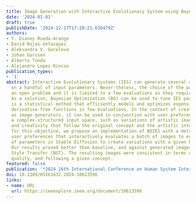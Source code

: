 ```yaml
---
title: Image Generation with Interactive Evolutionary System using Bayesian Optimization
date: '2024-01-01'
draft: true
publishDate: '2024-12-17T17:20:21.638479Z'
authors:
- Y. Dianey Rueda-Arango
- David Rojas-Velazquez
- Aleksandra V. Gorelova
- Johan Garssen
- Alberto Tonda
- Alejandro Lopez-Rincon
publication_types:
- '1'
abstract: Interactive Evolutionary Systems (IES) can generate several designs based
  on a handful of input parameters. Never-theless, the choice of the parameters is
  an open problem and it is limited to a few evaluations as they require human input.
  As a solution, Bayesian Optimization (BO) can be used to tune IES parameters. BO
  is a statistical method that efficiently models and optimizes expensive black-box
  derivative-free functions in few evaluations. In the context of creative IES, such
  as image generators, it can be used in conjunction with user preferences to optimize
  a complex-structured input space, such as variations of artistic images with uniqueness
  and creativity that follow the original concept and the artistic intention. Therefore,
  for this objective, we propose an implementation of BOIES with a metric based on
  user preferences that interactively evaluates a batch of images to evolve a set
  of parameters in Stable Diffusion to create variations with a given human-made artwork.
  Our results proved better than baseline, and against generated images using Neural
  Style Transfer (NST). The resulting images were consistent in terms of uniqueness,
  quality, and following a given concept.
featured: false
publication: '*2024 16th International Conference on Human System Interaction (HSI)*'
doi: 10.1109/HSI61632.2024.10613596
links:
- name: URL
  url: https://ieeexplore.ieee.org/document/10613596
---
```


